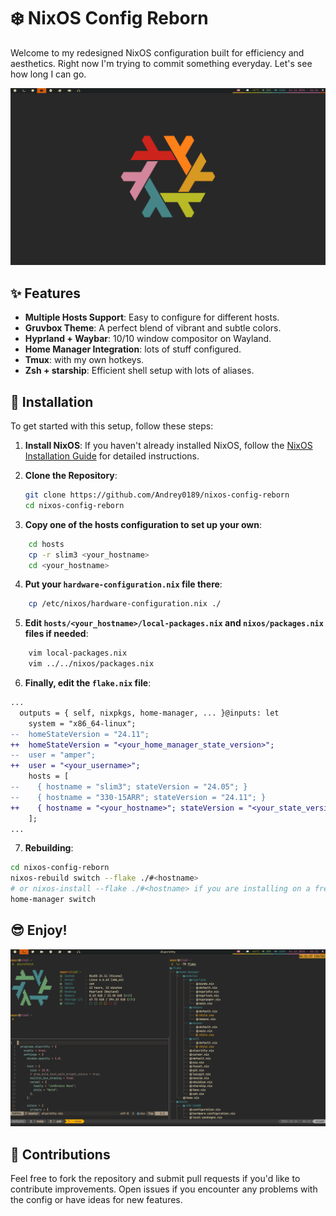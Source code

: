 # ❄️ NixOS Config Reborn

Welcome to my redesigned NixOS configuration built for efficiency and aesthetics. Right now I'm trying to commit something everyday. Let's see how long I can go.

![screenshot](./screenshots/screenshot1.png)

## ✨ Features

- **Multiple Hosts Support**: Easy to configure for different hosts.
- **Gruvbox Theme**: A perfect blend of vibrant and subtle colors.
- **Hyprland + Waybar**: 10/10 window compositor on Wayland.
- **Home Manager Integration**: lots of stuff configured.
- **Tmux**: with my own hotkeys.
- **Zsh + starship**: Efficient shell setup with lots of aliases.

## 🚀 Installation

To get started with this setup, follow these steps:

1. **Install NixOS**: If you haven't already installed NixOS, follow the [NixOS Installation Guide](https://nixos.org/manual/nixos/stable/#sec-installation) for detailed instructions.
2. **Clone the Repository**:

	```bash
    git clone https://github.com/Andrey0189/nixos-config-reborn
    cd nixos-config-reborn
    ```

3. **Copy one of the hosts configuration to set up your own**:

```bash
    cd hosts
    cp -r slim3 <your_hostname>
    cd <your_hostname>
```

4. **Put your `hardware-configuration.nix` file there**:

```bash
	cp /etc/nixos/hardware-configuration.nix ./
```

5. **Edit `hosts/<your_hostname>/local-packages.nix` and `nixos/packages.nix` files if needed**:
```bash
    vim local-packages.nix
    vim ../../nixos/packages.nix
```

6. **Finally, edit the `flake.nix` file**:

```diff
...
  outputs = { self, nixpkgs, home-manager, ... }@inputs: let
    system = "x86_64-linux";
--  homeStateVersion = "24.11";
++  homeStateVersion = "<your_home_manager_state_version>";
--  user = "amper";
++  user = "<your_username>";
    hosts = [
--    { hostname = "slim3"; stateVersion = "24.05"; }
--    { hostname = "330-15ARR"; stateVersion = "24.11"; }
++    { hostname = "<your_hostname>"; stateVersion = "<your_state_version>"; }
    ];
...
```

7. **Rebuilding**:

```bash
cd nixos-config-reborn
nixos-rebuild switch --flake ./#<hostname>
# or nixos-install --flake ./#<hostname> if you are installing on a fresh system
home-manager switch
```

## 😎 Enjoy!

![screenshot](./screenshots/screenshot2.png)

## 🤝 Contributions

Feel free to fork the repository and submit pull requests if you'd like to contribute improvements. Open issues if you encounter any problems with the config or have ideas for new features.

